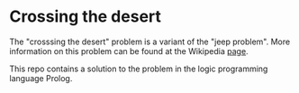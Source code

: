 Crossing the desert
===================
The "crosssing the desert" problem is a variant of the "jeep problem". More information on this problem can be found at the Wikipedia [page](http://en.wikipedia.org/wiki/Jeep_problem).

This repo contains a solution to the problem in the logic programming language Prolog.
